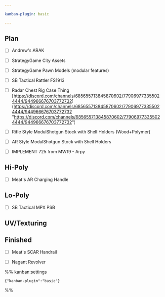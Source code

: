 ```yaml
---

kanban-plugin: basic

---
```


## Plan

- [ ] Andrew's ARAK
- [ ] StrategyGame City Assets
- [ ] StrategyGame Pawn Models (modular features)
- [ ] SB Tactical Rattler FS1913
- [ ] Radar Chest Rig Case Thing [https://discord.com/channels/685655713845870602/779069773355024444/944966676703772732](https://discord.com/channels/685655713845870602/779069773355024444/944966676703772732 "https://discord.com/channels/685655713845870602/779069773355024444/944966676703772732")
- [ ] Rifle Style ModulShotgun Stock with Shell Holders (Wood+Polymer)
- [ ] AR Style ModulShotgun Stock with Shell Holders
- [ ] IMPLEMENT 725 from MW19 - Arpy


## Hi-Poly

- [ ] Meat's AR Charging Handle


## Lo-Poly

- [ ] SB Tactical MPX PSB


## UV/Texturing



## Finished

- [ ] Meat's SCAR Handrail
- [ ] Nagant Revolver




%% kanban:settings
```
{"kanban-plugin":"basic"}
```
%%